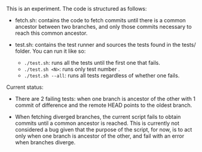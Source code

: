 This is an experiment. The code is structured as follows:

- fetch.sh: contains the code to fetch commits until there is a
  common ancestor between two branches, and only those commits
  necessary to reach this common ancestor.

- test.sh: contains the test runner and sources the tests found
  in the tests/ folder. You can run it like so:

  - `./test.sh`: runs all the tests until the first one that fails.
  - `./test.sh <N>`: runs only test number <N>.
  - `./test.sh --all`: runs all tests regardless of whether one fails.

Current status:

- There are 2 failing tests: when one branch is ancestor of the other
  with 1 commit of difference and the remote HEAD points to the oldest
  branch.

- When fetching diverged branches, the current script fails to obtain
  commits until a common ancestor is reached. This is currently not
  considered a bug given that the purpose of the script, for now, is
  to act only when one branch is ancestor of the other, and fail with
  an error when branches diverge.
